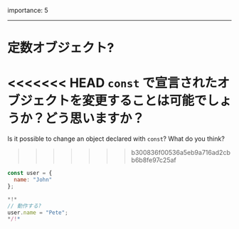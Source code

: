 importance: 5

---

# 定数オブジェクト?

<<<<<<< HEAD
`const` で宣言されたオブジェクトを変更することは可能でしょうか？どう思いますか？
=======
Is it possible to change an object declared with `const`? What do you think?
>>>>>>> b300836f00536a5eb9a716ad2cbb6b8fe97c25af

```js
const user = {
  name: "John"
};

*!*
// 動作する?
user.name = "Pete";
*/!*
```
